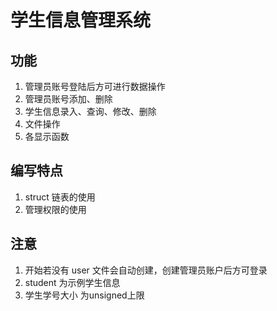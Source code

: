 # 学生信息管理系统

## 功能
1. 管理员账号登陆后方可进行数据操作
2. 管理员账号添加、删除
3. 学生信息录入、查询、修改、删除
4. 文件操作
5. 各显示函数

## 编写特点
1. struct 链表的使用
2. 管理权限的使用

## 注意
1. 开始若没有 user 文件会自动创建，创建管理员账户后方可登录
2. student 为示例学生信息
3. 学生学号大小 为unsigned上限
